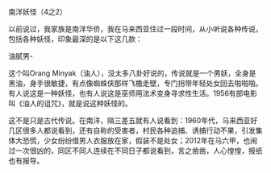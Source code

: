 南洋妖怪（4之2）

以前说过，我家族是南洋华侨，我在马来西亚住过一段时间，从小听说各种传说，包括各种妖怪，印象最深的是以下这几款：

油腻男-

这个叫Orang Minyak（油人），没太多八卦好说的，传说就是一个男妖，全身是黑油，身手很敏捷，有点像蜘蛛侠那样飞檐走壁，专门拐带年轻处女回去啪啪啪。有人说这是一种妖怪，也有人说这是巫师用法术变身寻求性生活。1956有部电影叫《油人的诅咒》，就是说这种妖怪的。

这不是只是古代传说。在南洋，隔三差五就有人说看到：1960年代，马来西亚好几区很多人都说看到，还有自称的受害者，村民各种追捕、诱捕行动不果，引发集体大恐慌，少女纷纷借男人衣服放在家，假装不是处女；2012年在马六甲，也闹过一次很凶的，同区不同人连续在不同日子都说看到，言之凿凿，人心惶惶，报纸也有报导。
